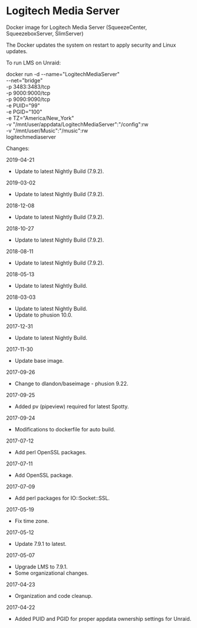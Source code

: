 # Logitech Media Server

Docker image for Logitech Media Server (SqueezeCenter, SqueezeboxServer, SlimServer)

The Docker updates the system on restart to apply security and Linux updates.

To run LMS on Unraid:

docker run -d --name="LogitechMediaServer" \
--net="bridge" \
-p 3483:3483/tcp \
-p 9000:9000/tcp \
-p 9090:9090/tcp \
-e PUID="99" \
-e PGID="100" \
-e TZ="America/New_York" \
-v "/mnt/user/appdata/LogitechMediaServer":"/config":rw \
-v "/mnt/user/Music":"/music":rw \
logitechmediaserver

Changes:

2019-04-21
- Update to latest Nightly Build (7.9.2).

2019-03-02
- Update to latest Nightly Build (7.9.2).

2018-12-08
- Update to latest Nightly Build (7.9.2).

2018-10-27
- Update to latest Nightly Build (7.9.2).

2018-08-11
- Update to latest Nightly Build (7.9.2).

2018-05-13
- Update to latest Nightly Build.

2018-03-03
- Update to latest Nightly Build.
- Update to phusion 10.0.

2017-12-31
- Update to latest Nightly Build.

2017-11-30
- Update base image.

2017-09-26
- Change to dlandon/baseimage - phusion 9.22.

2017-09-25
- Added pv (pipeview) required for latest Spotty.

2017-09-24
- Modifications to dockerfile for auto build.

2017-07-12
- Add perl OpenSSL packages.

2017-07-11
- Add OpenSSL package.

2017-07-09
- Add perl packages for IO::Socket::SSL.

2017-05-19
- Fix time zone.

2017-05-12
- Update 7.9.1 to latest.

2017-05-07
- Upgrade LMS to 7.9.1.
- Some organizational changes.

2017-04-23
- Organization and code cleanup.

2017-04-22
- Added PUID and PGID for proper appdata ownership settings for Unraid.
